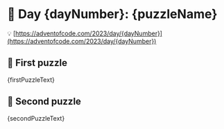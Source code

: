 # 🎄 Day {dayNumber}: {puzzleName}

💡 [https://adventofcode.com/2023/day/{dayNumber}](https://adventofcode.com/2023/day/{dayNumber})

## 🧩 First puzzle

{firstPuzzleText}

## 🧩 Second puzzle

{secondPuzzleText}
